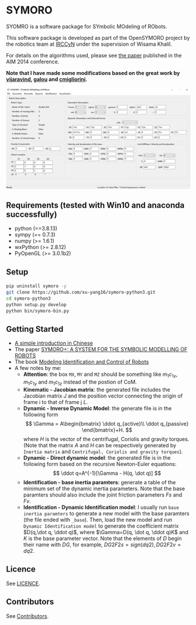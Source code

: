 SYMORO
======

SYOMRO is a software package for SYmbolic MOdeling of RObots.

This software package is developed as part of the OpenSYMORO project by
the robotics team at [IRCCyN][lk:irccyn] under the supervision of Wisama
Khalil.

For details on the algorithms used, please see [the paper][lk:hal]
published in the AIM 2014 conference.

**Note that I have made some modifications based on the great work by [vijaravind](https://github.com/symoro/symoro), [galou](https://github.com/galou/symoro) and [cmigliorini](https://github.com/cmigliorini/symoro/tree/python3).**

![screentshot](images/screenshot.png)


Requirements (tested with Win10 and anaconda successfully)
------------
+ python (==3.8.13)
+ sympy (== 0.7.3)
+ numpy (>= 1.6.1)
+ wxPython (>= 2.8.12)
+ PyOpenGL (>= 3.0.1b2)


Setup
---------------
```bash
pip uninstall symoro -y
git clone https://github.com/xu-yang16/symoro-python3.git
cd symoro-python3
python setup.py develop
python bin/symoro-bin.py
```


Getting Started
---------------
* [A simple introduction in Chinese](https://www.zhihu.com/collection/825441151)
* The paper [SYMORO+: A SYSTEM FOR THE SYMBOLIC MODELLING OF ROBOTS](https://hal.archives-ouvertes.fr/hal-00401687/document)
* The book [Modeling Identification and Control of Robots](http://home.elka.pw.edu.pl/~ptrojane/books/Modeling,%20Identification%20and%20Control%20of%20Robots.pdf)
* A few notes by me:
  * **Attention**: the box `MX`, `MY` and `MZ` should be something like $m_1c_{1x}, m_1c_{1y}$ and $m_1c_{1z}$ instead of the postion of CoM.
  * **Kinematic - Jacobian matrix**: the generated file includes the Jacobian matrix $J$ and the position vector connecting the origin of frame i to that of frame j $L$.
  * **Dynamic - Inverse Dynamic Model**: the generate file is in the following form
    $$
      \Gamma = A\begin{bmatrix}
          \ddot q_{active}\\
          \ddot q_{passive}
      \end{bmatrix}+H.
    $$
    where $H$ is the vector of the centrifugal, Coriolis and gravity torques. (Note that the matrix $A$ and $H$ can be respectively generated by `Inertia matrix` and `Centrifugal, Coriolis and gravity torques`).
  * **Dynamic - Direct dynamic model**: the generated file is in the following form based on the recursive Newton-Euler equations:
    $$
      \ddot q=A^{-1}[\Gamma - H(q, \dot q)]
    $$
  * **Identification - base inertia paramters**: generate a table of the minimum set of the dynamic inertia parameters. Note that the base paramters should also include the joint friction parameters $Fs$ and $Fv$.
  * **Identification - Dynamic Identification model**: I usually run `base inertia paramters` to generate a new model with the base paramters (the file ended with `_base`). Then, load the new model and run `Dynamic Identification model` to generate the coefficient matrix $D(q,\dot q, \ddot q)$, where $\Gamma=D(q, \dot q, \ddot q)K$ and $K$ is the base parameter vector. Note that the elements of $D$ begin their name with $DG$, for example, $DG2F2s = sign(dq2), DG2F2v = dq2$.

Licence
-------
See [LICENCE][lk:licence].


Contributors
------------
See [Contributors][lk:contributors].


[lk:irccyn]: http://www.irccyn.ec-nantes.fr/
[lk:hal]: http://hal.archives-ouvertes.fr/hal-01025919
[lk:setup]: https://github.com/symoro/symoro/wiki/Setup
[el:aravind]: mailto:aravind.v@tum-create.edu.sg
[lk:licence]: https://github.com/symoro/symoro/blob/master/LICENCE
[lk:contributors]: https://github.com/symoro/symoro/graphs/contributors


